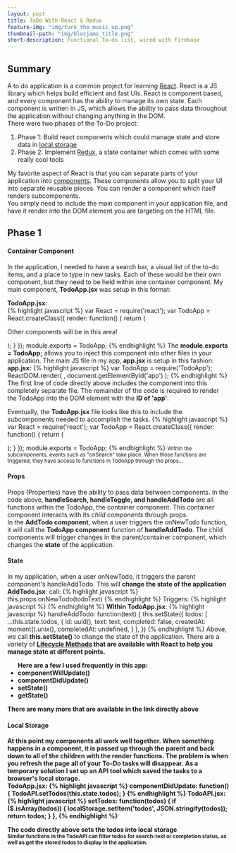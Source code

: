 ```yaml
---
layout: post
title: ToDo With React & Redux
feature-img: "img/turn_the_music_up.png"
thumbnail-path: "img/blocjams_title.png"
short-description: Functional To-do list, wired with Firebase
---
```


## Summary
A to do application is a common project for learning <a href="https://facebook.github.io/react/" target="_blank">React</a>. React is a JS library which helps build efficient and fast UIs. React is component based, and every component has the ability to manage its own state. Each component is written in JS, which allows the ability to pass data throughout the application without changing anything in the DOM.
<br>
There were two phases of the To-Do project:
<ol>
  <li>Phase 1: Build react components which could manage state and store data in <a href="http://www.w3schools.com/html/html5_webstorage.asp" target="_blank">local storage</a></li>
  <li>Phase 2: Implement <a href="http://redux.js.org/" target="_blank">Redux</a>, a state container which comes with some really cool tools</li>
</ol>


My favorite aspect of React is that you can separate parts of your application into <a href="https://facebook.github.io/react/docs/react-component.html" target="_blank">components</a>. These components allow you to split your UI into separate reusable pieces. You can render a component which itself renders subcomponents. <br>
You simply need to include the main component in your application file, and have it render into the DOM element you are targeting on the HTML file.
<!--formatting of building a module, render, React.component, module.export etc-->
<!--Include image of index.html file & app.jsx-->
<!--Talk about jsx rendering-->
<!--babel so jsx can be read-->

<h2>Phase 1</h2>

<h4>Container Component</h4>
In the application, I needed to have a search bar, a visual list of the to-do items, and a place to type in new tasks. Each of these would be their own component, but they need to be held within one container component. My main component, <strong>TodoApp.jsx</strong> was setup in this format:

<strong>TodoApp.jsx:</strong><br>
{% highlight javascript %}
var React = require('react');
var TodoApp = React.createClass({
  render: function() {
    return (
      <div>
        <p>Other components will be in this area!</p>
      </div>
    );
  }
});
module.exports = TodoApp; 
{% endhighlight %}
The <strong>module.exports = TodoApp;</strong> allows you to inject this component into other files in your application. The main JS file in my app, <strong>app.jsx</strong> is setup in this fashion:
<br>
<strong>app.jsx:</strong>
{% highlight javascript %}
var TodoApp = require('TodoApp');
ReactDOM.render(
  <TodoApp/>,
  document.getElementById('app')
);
{% endhighlight %}
The first line of code directly above includes the component into this completely separate file. The remainder of the code is required to render the TodoApp into the DOM element with the <strong>ID of 'app'</strong>.

Eventually, the <strong>TodoApp.jsx</strong> file looks like this to include the subcomponents needed to accomplish the tasks.
{% highlight javascript %}
var React = require('react');
var TodoApp = React.createClass({
  render: function() {
    return (
      <div>
        <TodoSearch onSearch={this.handleSearch}/>
        <TodoList todos={filteredTodos} onToggle={this.handleToggle}/>
        <AddTodo onNewTodo={this.handleAddTodo}/>
      </div>
    );
  }
});
module.exports = TodoApp; 
{% endhighlight %}
<small>Within the subcomponents, events such as "onSearch" take place. When those functions are triggered, they have access to functions in TodoApp through the props...</small>

<h4>Props</h4>
Props (Properties) have the ability to pass data between components. In the code above, <strong>handleSearch, handleToggle, and handleAddTodo</strong> are all functions within the TodoApp, the container component. This container component interacts with its <i>child components</i> through props.
<br>
In the <strong>AddTodo component</strong>, when a user triggers the onNewTodo function, it will call the <strong>TodoApp component</strong> function of <strong>handleAddTodo</strong>.
The child components will trigger changes in the parent/container component, which changes the <strong>state</strong> of the application.
<h4>State</h4>
In my application, when a user onNewTodo, it triggers the parent component's handleAddTodo. This will <strong>change the state of the application</strong>
<br>
<strong>AddTodo.jsx</strong>: call:
{% highlight javascript %}
this.props.onNewTodo(todoText)
{% endhighlight %}
Triggers:
{% highlight javascript %}
<AddTodo onNewTodo={this.handleAddTodo}/>
{% endhighlight %}
<strong>Within TodoApp.jsx</strong>:
{% highlight javascript %}
handleAddTodo: function(text) {
this.setState({
  todos: [
    ...this.state.todos, 
    {
      id: uuid(),
      text: text,
      completed: false,
      createdAt: moment().unix(),
      completedAt: undefined,
    }
  ],
})
{% endhighlight %}
Above, we call <strong>this.setState()</strong> to change the state of the application.
There are a variety of <strong><a href="https://facebook.github.io/react/docs/react-component.html" target="_blank">Lifecycle Methods</a> that are available with React to help you manage state at different points.
<ul>Here are a few I used frequently in this app:
  <li>componentWillUpdate()</li>
  <li>componentDidUpdate()</li>
  <li>setState()</li>
  <li>getState()</li>
</ul>There are many more that are available in the link directly above

<h4>Local Storage</h4>
At this point my components all work well together. When something happens in a component, it is passed up through the parent and back down to all of the children with the render functions. The problem is when you refresh the page all of your To-Do tasks will disappear. As a temporary solution I set up an API tool which saved the tasks to a browser's local storage.
<br>
<strong>TodoApp.jsx:</strong>
{% highlight javascript %}
componentDidUpdate: function() {
  TodoAPI.setTodos(this.state.todos);
}
{% endhighlight %}
<strong>TodoAPI.jsx:</strong>
{% highlight javascript %}
setTodos: function(todos) {
  if ($.isArray(todos)) {
    localStorage.setItem('todos', JSON.stringify(todos));
    return todos;
  }
},
{% endhighlight %}


The code directly above sets the todos into local storage<br>
<small>Similar functions in the TodoAPI can filter todos for search-text or completion status, as well as get the stored todos to display in the application.


<!--<h2>Phase 2</h2>-->
<!--Refactoring with Redux-->
<!--What is redux?-->
<!--Reducers-->
<!--Actions-->
<!--STORE - how it works, how it includes the reducer combination, including Redux tools-->


<!--<h5>Firebase Auth</h5>-->
<!--removing local storage and setting up with firebase authentications-->






















